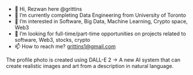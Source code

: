 - 👋 Hi, Rezwan here @grittins
- 🌱 I’m currently completing Data Engineering from University of Toronto  
- 👀 I’m interested in Software, Big Data, Machine Learning, Crypto space, Web3
- 💞️ I’m looking for full-time/part-time opportunities on projects related to software, Web3, stocks, crypto
- 📫 How to reach me? grittins1@gmail.com


The profile photo is created using DALL-E 2 -> A new AI system that can create realistic images and art from a description in natural language.



<!---
grittins/grittins is a ✨ special ✨ repository because its `README.md` (this file) appears on your GitHub profile.
You can click the Preview link to take a look at your changes.
--->

